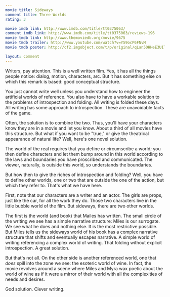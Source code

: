 ```yaml
---
movie title: Sideways
comment title: Three Worlds
rating: 3

movie imdb link: http://www.imdb.com/title/tt0375063/
comment imdb link: http://www.imdb.com/title/tt0375063/reviews-196
movie tmdb link: http://www.themoviedb.org/movie/9675
movie tmdb trailer: http://www.youtube.com/watch?v=YS9ocP6FNvM
movie tmdb poster: http://cf2.imgobject.com/t/p/original/qLan5OHHeE3UITxUTufj4Nhk0fm.jpg

layout: comment
---
```


Writers, pay attention. This is a well written film. Yes, it has all the things people notice: dialog, motion, characters, arc. But it has something else on which this remark is based: good conceptual structure.

You just cannot write well unless you understand how to engineer the artificial worlds of reference. You also have to have a workable solution to the problems of introspection and folding. All writing is folded these days. All writing has some approach to introspection. These are unavoidable facts of the game.

Often, the solution is to combine the two. Thus, you'll have your characters know they are in a movie and let you know. About a third of all movies have this structure. But what if you want to be "true," or give the theatrical appearance of natural life? Well, here's one novel solution.

The world of the real requires that you define or circumscribe a world; you then define characters and let them bump around in this world according to the laws and boundaries you have proscribed and communicated. The viewer, naturally, is outside this world, so understands the boundaries.

But how then to give the riches of introspection and folding? Well, you have to define other worlds, one or two that are outside the one of the action, but which they refer to. That's what we have here.

First, note that our characters are a writer and an actor. The girls are props, just like the car, for all the work they do. Those two characters live in the little bubble world of the film. But sideways, there are two other worlds.

The first is the world (and book) that Mailes has written. The small circle of the writing we see has a simple narrative structure: Miles is our surrogate. We see what he does and nothing else. It is the most restrictive possible. But Miles tells us the sideways world of his book has a complex narrative structure that shifts and eventually escapes narrative. A simple world of writing referencing a complex world of writing. That folding without explicit introspection. A great solution.

But that's not all. On the other side is another referenced world, one that _does_ spill into the zone we see: the esoteric world of wine. In fact, the movie revolves around a scene where Miles and Myra wax poetic about the world of wine as if it were a mirror of their world with all the complexities of needs and desires.

God solution. Clever writing.